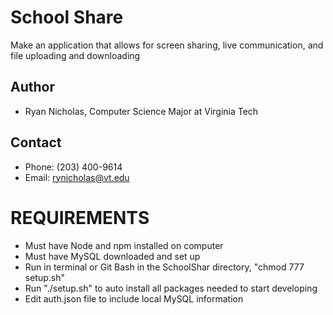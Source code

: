 # School Share
Make an application that allows for screen sharing, live communication, and file uploading and downloading

## Author
- Ryan Nicholas, Computer Science Major at Virginia Tech

## Contact
- Phone: (203) 400-9614
- Email: rynicholas@vt.edu

# REQUIREMENTS
- Must have Node and npm installed on computer
- Must have MySQL downloaded and set up
- Run in terminal or Git Bash in the SchoolShar directory, "chmod 777 setup.sh"
- Run "./setup.sh" to auto install all packages needed to start developing 
- Edit auth.json file to include local MySQL information
